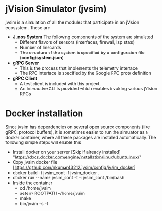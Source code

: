 # jVision Simulator (jvsim)

jvsim is a simulation of all the modules that participate in an jVision ecosystem. These are
* **Junos System** The following components of the system are simulated
  * Different flavors of sensors (interfaces, firewall, lsp stats)
  * Number of linecards
  * The structure of the system is specified by a configuration file (**config/system.json**)
* **gRPC Server**
  * This is the process that implements the telemetry interface
  * The RPC interface is specified by the Google RPC proto definition
* **gRPC Client**
  * A test client is included with this project. 
  * An interactive CLI is provided which enables invoking various jVision RPCs


# Docker installation
Since jvsim has dependencies on several open source components (like gRPC, protocol buffers), it is sometimes easier to run the simulator as a docker container, where all these packages are installed automatically. The following simple steps will enable this
* Install docker on your server [Skip if already installed] "https://docs.docker.com/engine/installation/linux/ubuntulinux/"
* Copy jvsim docker file  [https://github.com/nkumar43212/jvsim/config/jvsim_docker]
* docker build  -t jvsim_cont -f jvsim_docker .
* docker run --name jvsim_cont -t -i jvsim_cont  /bin/bash
* Inside the container 
  * cd /home/jvsim
  * setenv ROOTPATH=/home/jvsim
  * make
  * bin/jvsim  -s -t

 

  




